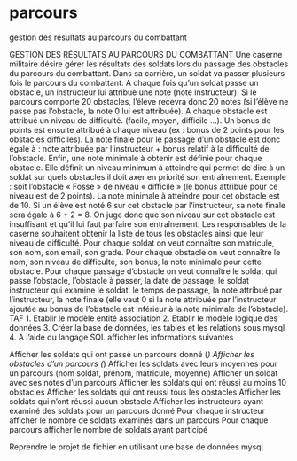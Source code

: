 # parcours
gestion des résultats au parcours du combattant

GESTION DES RÉSULTATS AU PARCOURS DU COMBATTANT 
Une caserne militaire désire gérer les résultats des soldats lors du passage des obstacles du parcours du combattant. Dans sa carrière, un soldat va passer plusieurs fois le parcours du combattant. A chaque fois qu’un soldat passe un obstacle, un instructeur lui attribue une note (note instructeur). Si le parcours comporte 20 obstacles, l’élève recevra donc 20 notes (si l’élève ne passe pas l’obstacle, la note 0 lui est attribuée). A chaque obstacle est attribué un niveau de difficulté. (facile, moyen, difficile …). Un bonus de points est ensuite attribué à chaque niveau (ex : bonus de 2 points pour les obstacles difficiles). La note finale pour le passage d’un obstacle est donc égale à : note attribuée par l’instructeur + bonus relatif à la difficulté de l’obstacle. Enfin, une note minimale à obtenir est définie pour chaque obstacle. Elle définit un niveau minimum à atteindre qui permet de dire à un soldat sur quels obstacles il doit axer en priorité son entraînement. Exemple : soit l’obstacle « Fosse » de niveau « difficile » (le bonus attribué pour ce niveau est de 2 points). La note minimale à atteindre pour cet obstacle est de 10. Si un élève est noté 6 sur cet obstacle par l’instructeur, sa note finale sera égale à 6 + 2 = 8. On juge donc que son niveau sur cet obstacle est insuffisant et qu’il lui faut parfaire son entraînement. Les responsables de la caserne souhaitent obtenir la liste de tous les obstacles ainsi que leur niveau de difficulté. 
Pour chaque soldat on veut connaître son matricule, son nom, son email, son grade. 
Pour chaque obstacle on veut connaître le nom, son niveau de difficulté, son bonus, la note minimale pour cette obstacle.
Pour chaque passage d’obstacle on veut connaître le soldat qui passe l’obstacle, l’obstacle à passer, la date de passage, le soldat instructeur qui examine le soldat, le temps de passage, la note attribué par l’instructeur, la note finale (elle vaut 0 si la note attribuée par l’instructeur ajoutée au bonus de l’obstacle est inférieur à la note minimale de l’obstacle).
TAF
    1. Etablir le modèle entité association
    2. Etablir le modèle logique des données
    3. Créer la base de données, les tables et les relations sous mysql
    4. A l’aide du langage SQL afficher les informations suivantes

Afficher les soldats qui ont passé un parcours donné (*)
Afficher les obstacles d’un parcours (*)
Afficher les soldats avec leurs moyennes pour un parcours (nom soldat, prénom, matricule, moyenne)
Afficher un soldat avec ses notes d’un parcours
Afficher les soldats qui ont réussi au moins 10 obstacles
Afficher les soldats qui ont réussi tous les obstacles
Afficher les soldats qui n’ont réussi aucun obstacle
Afficher les instructeurs ayant examiné des soldats pour un parcours donné
Pour chaque instructeur afficher le nombre de soldats examinés dans un parcours
Pour chaque parcours afficher le nombre de soldats ayant participé

Reprendre le projet de fichier en utilisant une base de données mysql 
